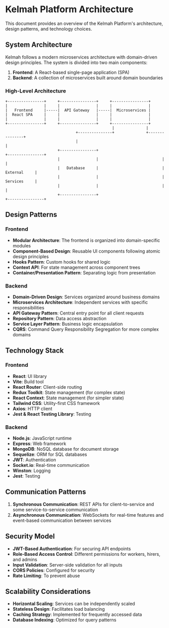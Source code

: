 # Kelmah Platform Architecture

This document provides an overview of the Kelmah Platform's architecture, design patterns, and technology choices.

## System Architecture

Kelmah follows a modern microservices architecture with domain-driven design principles. The system is divided into two main components:

1. **Frontend**: A React-based single-page application (SPA)
2. **Backend**: A collection of microservices built around domain boundaries

### High-Level Architecture

```
+----------------+     +----------------+     +----------------+
|                |     |                |     |                |
|   Frontend     |-----|  API Gateway   |-----|  Microservices |
|  React SPA     |     |                |     |                |
|                |     |                |     |                |
+----------------+     +----------------+     +----------------+
                                               |              |
                               +---------------+              +---------------+
                               |                                              |
                       +----------------+                            +----------------+
                       |                |                            |                |
                       |   Database     |                            |   External     |
                       |                |                            |   Services     |
                       |                |                            |                |
                       +----------------+                            +----------------+
```

## Design Patterns

### Frontend

- **Modular Architecture**: The frontend is organized into domain-specific modules
- **Component-Based Design**: Reusable UI components following atomic design principles
- **Hooks Pattern**: Custom hooks for shared logic
- **Context API**: For state management across component trees
- **Container/Presentation Pattern**: Separating logic from presentation

### Backend

- **Domain-Driven Design**: Services organized around business domains
- **Microservices Architecture**: Independent services with specific responsibilities
- **API Gateway Pattern**: Central entry point for all client requests
- **Repository Pattern**: Data access abstraction
- **Service Layer Pattern**: Business logic encapsulation
- **CQRS**: Command Query Responsibility Segregation for more complex domains

## Technology Stack

### Frontend

- **React**: UI library
- **Vite**: Build tool
- **React Router**: Client-side routing
- **Redux Toolkit**: State management (for complex state)
- **React Context**: State management (for simpler state)
- **Tailwind CSS**: Utility-first CSS framework
- **Axios**: HTTP client
- **Jest & React Testing Library**: Testing

### Backend

- **Node.js**: JavaScript runtime
- **Express**: Web framework
- **MongoDB**: NoSQL database for document storage
- **Sequelize**: ORM for SQL databases
- **JWT**: Authentication
- **Socket.io**: Real-time communication
- **Winston**: Logging
- **Jest**: Testing

## Communication Patterns

1. **Synchronous Communication**: REST APIs for client-to-service and some service-to-service communication
2. **Asynchronous Communication**: WebSockets for real-time features and event-based communication between services

## Security Model

- **JWT-Based Authentication**: For securing API endpoints
- **Role-Based Access Control**: Different permissions for workers, hirers, and admins
- **Input Validation**: Server-side validation for all inputs
- **CORS Policies**: Configured for security
- **Rate Limiting**: To prevent abuse

## Scalability Considerations

- **Horizontal Scaling**: Services can be independently scaled
- **Stateless Design**: Facilitates load balancing
- **Caching Strategy**: Implemented for frequently accessed data
- **Database Indexing**: Optimized for query patterns
